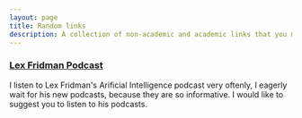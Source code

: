 ```yaml
---
layout: page
title: Random links
description: A collection of non-academic and academic links that you may find interesting
---
```


<section>
  <h3><a href="https://www.youtube.com/lexfridman">Lex Fridman Podcast</a></h3>
  <p>I listen to Lex Fridman's Arificial Intelligence podcast very oftenly, I eagerly wait for his new podcasts, because they are so informative. I would like to suggest you to listen to his podcasts.</p>
  <div class="4u">
	<span class="image fit"><img src="assets/images/lexfridman.jpg" alt="" /></span>
	</div>
  </section>
